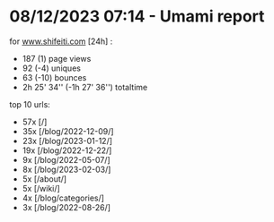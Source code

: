 # 08/12/2023 07:14 - Umami report
for www.shifeiti.com [24h] :

 - 187 (1) page views
 - 92 (-4) uniques
 - 63 (-10) bounces
 - 2h 25' 34'' (-1h 27' 36'') totaltime


top 10 urls:
 - 57x [/]
 - 35x [/blog/2022-12-09/]
 - 23x [/blog/2023-01-12/]
 - 19x [/blog/2022-12-22/]
 - 9x [/blog/2022-05-07/]
 - 8x [/blog/2023-02-03/]
 - 5x [/about/]
 - 5x [/wiki/]
 - 4x [/blog/categories/]
 - 3x [/blog/2022-08-26/]


